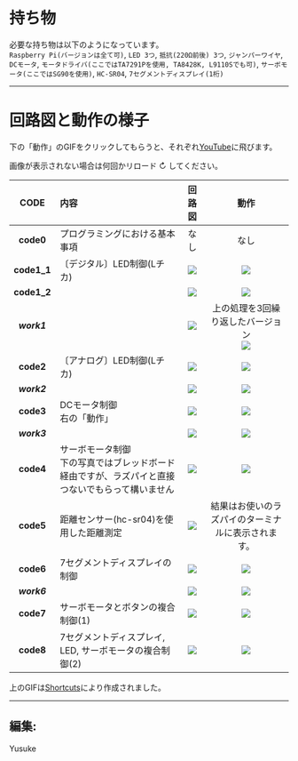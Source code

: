 
# 持ち物  

必要な持ち物は以下のようになっています。  
`Raspberry Pi(バージョンは全て可)`, `LED 3つ`, `抵抗(220Ω前後) 3つ`, `ジャンパーワイヤ`, `DCモータ`, `モータドライバ(ここではTA7291Pを使用, TA8428K, L9110Sでも可)`, `サーボモータ(ここではSG90を使用)`, `HC-SR04`, `7セグメントディスプレイ(1桁)`  


-----  

# 回路図と動作の様子

下の「動作」のGIFをクリックしてもらうと、それぞれ[YouTube](https://www.youtube.com/playlist?list=PLBOs6NGusnU1Qgf4UFUSh9lwwz9MMNg9b)に飛びます。  

画像が表示されない場合は何回かリロード ↻ してください。  

|CODE|内容|回路図|動作|
|:---:|:---|:---:|:---:|
|**code0**|プログラミングにおける基本事項|なし|なし|
|**code1_1**|〔デジタル〕LED制御(Lチカ)|![](https://github.com/DTK-CreativeStudio/Course/blob/master/image/circuits/RaspberryPi/image/code1_1.png)|[![](https://github.com/DTK-CreativeStudio/Course/blob/master/image/circuits/RaspberryPi/gif/code1_1.GIF)](https://youtu.be/eJ1BviUvmLA)|
|**code1_2**||![](https://github.com/DTK-CreativeStudio/Course/blob/master/image/circuits/RaspberryPi/image/code1_2.png)|[![](https://github.com/DTK-CreativeStudio/Course/blob/master/image/circuits/RaspberryPi/gif/code1_2.GIF)](https://youtu.be/ufXmvyA9aUg)|
|***work1***||![](https://github.com/DTK-CreativeStudio/Course/blob/master/image/circuits/RaspberryPi/image/code1_2.png)|上の処理を3回繰り返したバージョン<br>[![](https://github.com/DTK-CreativeStudio/Course/blob/master/image/circuits/RaspberryPi/gif/code1_2.GIF)](https://youtu.be/_vWANHWXQmQ)|
|**code2**|〔アナログ〕LED制御(Lチカ)|![](https://github.com/DTK-CreativeStudio/Course/blob/master/image/circuits/RaspberryPi/image/code1_1.png)|[![](https://github.com/DTK-CreativeStudio/Course/blob/master/image/circuits/RaspberryPi/gif/code2.GIF)](https://youtu.be/s0iXcVvPKEs)|
|***work2***||![](https://github.com/DTK-CreativeStudio/Course/blob/master/image/circuits/RaspberryPi/image/code1_2.png)|[![](https://github.com/DTK-CreativeStudio/Course/blob/master/image/circuits/RaspberryPi/gif/work2.GIF)](https://youtu.be/bPJRDlDThPw)|
|**code3**|DCモータ制御<br>右の「動作」|![](https://github.com/DTK-CreativeStudio/Course/blob/master/image/circuits/RaspberryPi/image/code3.png)|[![](https://github.com/DTK-CreativeStudio/Course/blob/master/image/circuits/RaspberryPi/gif/code3.GIF)](https://youtu.be/csHwBrTciso)|
|***work3***||![](https://github.com/DTK-CreativeStudio/Course/blob/master/image/circuits/RaspberryPi/image/code3.png)|[![](https://github.com/DTK-CreativeStudio/Course/blob/master/image/circuits/RaspberryPi/gif/work3.GIF)](https://youtu.be/8tdyDmfgcnQ)|
|**code4**|サーボモータ制御<br>下の写真ではブレッドボード経由ですが、ラズパイと直接つないでもらって構いません|![](https://github.com/DTK-CreativeStudio/Course/blob/master/image/circuits/RaspberryPi/image/code4.png)|[![](https://github.com/DTK-CreativeStudio/Course/blob/master/image/circuits/RaspberryPi/gif/code4.GIF)](https://youtu.be/OLJFoFoytfY)|
|**code5**|距離センサー(hc-sr04)を使用した距離測定|![](https://github.com/DTK-CreativeStudio/Course/blob/master/image/circuits/RaspberryPi/image/code5.png)|結果はお使いのラズパイのターミナルに表示されます。|
|**code6**|7セグメントディスプレイの制御|![](https://github.com/DTK-CreativeStudio/Course/blob/master/image/circuits/RaspberryPi/image/code6.png)|[![](https://github.com/DTK-CreativeStudio/Course/blob/master/image/circuits/RaspberryPi/gif/code6.GIF)](https://youtu.be/vJSpBa3oMBk)|
|***work6***||![](https://github.com/DTK-CreativeStudio/Course/blob/master/image/circuits/RaspberryPi/image/code6.png)|[![](https://github.com/DTK-CreativeStudio/Course/blob/master/image/circuits/RaspberryPi/gif/work6.GIF)](https://youtu.be/c-bwxFShA1c)|
|**code7**|サーボモータとボタンの複合制御(1)|![](https://github.com/DTK-CreativeStudio/Course/blob/master/image/circuits/RaspberryPi/image/code7.png)|[![](https://github.com/DTK-CreativeStudio/Course/blob/master/image/circuits/RaspberryPi/gif/code7.GIF)](https://youtu.be/Khoba3LUv0A)|
|**code8**|7セグメントディスプレイ, LED, サーボモータの複合制御(2)|![](https://github.com/DTK-CreativeStudio/Course/blob/master/image/circuits/RaspberryPi/image/code8.png)|[![](https://github.com/DTK-CreativeStudio/Course/blob/master/image/circuits/RaspberryPi/gif/code8.GIF)](https://youtu.be/C6DrOzuDpb0)|  


上のGIFは[Shortcuts](https://github.com/DTK-CreativeStudio/Course/blob/master/shortcuts/)により作成されました。  

---

## 編集:  
Yusuke